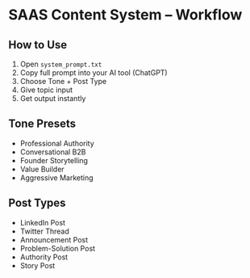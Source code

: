 # SAAS Content System – Workflow

## How to Use
1. Open `system_prompt.txt`
2. Copy full prompt into your AI tool (ChatGPT)
3. Choose Tone + Post Type
4. Give topic input
5. Get output instantly

## Tone Presets
- Professional Authority
- Conversational B2B
- Founder Storytelling
- Value Builder
- Aggressive Marketing

## Post Types
- LinkedIn Post
- Twitter Thread
- Announcement Post
- Problem-Solution Post
- Authority Post
- Story Post
